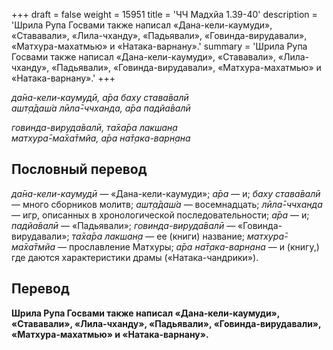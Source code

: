 +++
draft = false
weight = 15951
title = 'ЧЧ Мадхйа 1.39-40'
description = 'Шрила Рупа Госвами также написал «Дана-кели-каумуди», «Стававали», «Лила-чханду», «Падьявали», «Говинда-вирудавали», «Матхура-махатмью» и «Натака-варнану».'
summary = 'Шрила Рупа Госвами также написал «Дана-кели-каумуди», «Стававали», «Лила-чханду», «Падьявали», «Говинда-вирудавали», «Матхура-махатмью» и «Натака-варнану».'
+++

_да̄на-кели-каумудӣ, а̄ра баху става̄валӣ  
ашт̣а̄даш́а лӣла̄-ччханда, а̄ра падйа̄валӣ_

_говинда-вируда̄валӣ, та̄ха̄ра лакшан̣а  
матхура̄-ма̄ха̄тмйа, а̄ра на̄т̣ака-варн̣ана_

## Пословный перевод

_да̄на_\-_кели_\-_каумудӣ_ — «Дана-кели-каумуди»; _а̄ра_ — и; _баху_ _става̄валӣ_ — много сборников молитв; _ашт̣а̄даш́а_ — восемнадцать; _лӣла̄_\-_ччханда_ — игр, описанных в хронологической последовательности; _а̄ра_ — и; _падйа̄валӣ_ — «Падьявали»; _говинда_\-_вируда̄валӣ_ — «Говинда-вирудавали»; _та̄ха̄ра_ _лакшан̣а_ — ее (книги) название; _матхура̄_\-_ма̄ха̄тмйа_ — прославление Матхуры; _а̄ра_ _на̄т̣ака_\-_варн̣ана_ — и (книгу,) где даются характеристики драмы («Натака-чандрики»).

## Перевод

**Шрила Рупа Госвами также написал «Дана-кели-каумуди», «Стававали», «Лила-чханду», «Падьявали», «Говинда-вирудавали», «Матхура-махатмью» и «Натака-варнану».**
